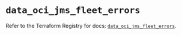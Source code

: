 # `data_oci_jms_fleet_errors`

Refer to the Terraform Registry for docs: [`data_oci_jms_fleet_errors`](https://registry.terraform.io/providers/oracle/oci/7.19.0/docs/data-sources/jms_fleet_errors).
